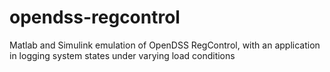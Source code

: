 # opendss-regcontrol
Matlab and Simulink emulation of OpenDSS RegControl, with an application in logging system states under varying load conditions
